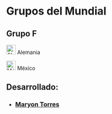 # Grupos del Mundial

## Grupo F
<img alt="Alemania" src="http://flags.fmcdn.net/data/flags/w580/de.png" width="25" height="25"> Alemania

<img alt="México" src="http://flags.fmcdn.net/data/flags/w580/mx.png" width="25" height="25"> México

## Desarrollado:
- ### [Maryon Torres](https://twitter.com/maryitotr)
